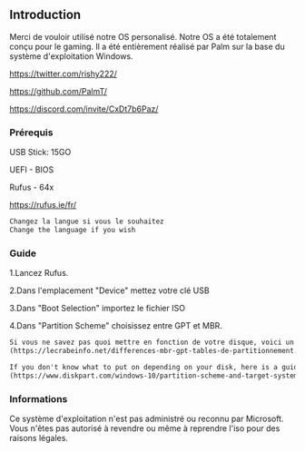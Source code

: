 ## Introduction

Merci de vouloir utilisé notre OS personalisé. Notre OS a été totalement conçu pour le gaming.
Il a été entièrement réalisé par Palm sur la base du système d'exploitation Windows.

https://twitter.com/rishy222/

https://github.com/PalmT/

https://discord.com/invite/CxDt7b6Paz/

### Prérequis

USB Stick: 15GO 

UEFI - BIOS

Rufus - 64x

https://rufus.ie/fr/

```markdown
Changez la langue si vous le souhaitez
Change the language if you wish
```
### Guide

1.Lancez Rufus.

2.Dans l'emplacement "Device" mettez votre clé USB

3.Dans "Boot Selection" importez le fichier ISO

4.Dans "Partition Scheme" choisissez entre GPT et MBR.

```markdown
Si vous ne savez pas quoi mettre en fonction de votre disque, voici un guide :
(https://lecrabeinfo.net/differences-mbr-gpt-tables-de-partitionnement.html#:~:text=Le%20GPT%20fonctionne%20de%20pair,pas%20de%20code%20d'amor%C3%A7age.)

If you don't know what to put on depending on your disk, here is a guide:
(https://www.diskpart.com/windows-10/partition-scheme-and-target-system-type-rufus-window-10-0001.html)
```

### Informations

Ce système d'exploitation n'est pas administré ou reconnu par Microsoft.
Vous n'êtes pas autorisé à revendre ou même à reprendre l'iso pour des raisons légales.
